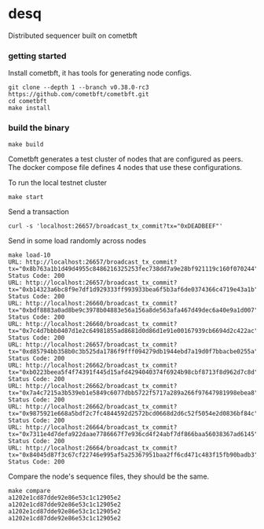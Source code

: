 # desq

Distributed sequencer built on cometbft

### getting started

Install cometbft, it has tools for generating node configs.

```shell
git clone --depth 1 --branch v0.38.0-rc3  https://github.com/cometbft/cometbft.git
cd cometbft
make install
```

### build the binary

```shell
make build
```

Cometbft generates a test cluster of nodes that are configured as peers. The docker compose file defines 4 nodes that use these configurations.

To run the local testnet cluster

```shell
make start
```

Send a transaction

```
curl -s 'localhost:26657/broadcast_tx_commit?tx="0xDEADBEEF"'
```

Send in some load randomly across nodes

```shell
make load-10                                                                                                                                                                                       
URL: http://localhost:26657/broadcast_tx_commit?tx="0x8b763a1b1d49d4955c8486216325253fec738dd7a9e28bf921119c160f070244", Status Code: 200
URL: http://localhost:26657/broadcast_tx_commit?tx="0xb14323a6bc8f9e7df1d929333ff993933bea6f5b3af6de0374366c4719e43a1b", Status Code: 200
URL: http://localhost:26660/broadcast_tx_commit?tx="0xbdf8883a0ad8be9c3978b04883e56a156a8de563afa467d49dec6a40e9a1d007", Status Code: 200
URL: http://localhost:26660/broadcast_tx_commit?tx="0x7c4d7bbb0407d1e2c64981855ad8681d0d86d1e91e00167939cb6694d2c422ac", Status Code: 200
URL: http://localhost:26657/broadcast_tx_commit?tx="0xd85794bb358b0c3b525da1786f9fff094279db1944ebd7a19d0f7bbacbe0255a", Status Code: 200
URL: http://localhost:26662/broadcast_tx_commit?tx="0xb0223beea5f4f74391f445d15afd4294040374f6924b98cbf8713f8d962d7c8d", Status Code: 200
URL: http://localhost:26662/broadcast_tx_commit?tx="0x7a4c7215a3b539eb1e5849c6077dbb5722f5717a289a266f97647981998ebea8", Status Code: 200
URL: http://localhost:26662/broadcast_tx_commit?tx="0x9875921e668a5bdf2c7fc4844592d2572bcd0668d2d6c52f5054e2d0836bf84c", Status Code: 200
URL: http://localhost:26664/broadcast_tx_commit?tx="0x7311e4d7defa922daae7786667f7e936cd4f24abf7df866baa56038367ad6145", Status Code: 200
URL: http://localhost:26664/broadcast_tx_commit?tx="0x84045d87f3c67cf22746e995af5a25367951baa2ff6cd471c483f15fb90badb3", Status Code: 200
```

Compare the node's sequence files, they should be the same. 

```shell
make compare                                                                                                          
a1202e1cd87dde92e86e53c1c12905e2
a1202e1cd87dde92e86e53c1c12905e2
a1202e1cd87dde92e86e53c1c12905e2
a1202e1cd87dde92e86e53c1c12905e2
```
